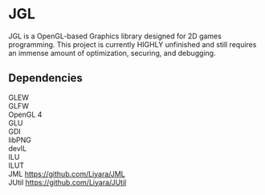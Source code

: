 # JGL
JGL is a OpenGL-based Graphics library designed for 2D games programming. This project is currently HIGHLY unfinished and still requires an immense amount of optimization, securing, and debugging.

## Dependencies
GLEW  
GLFW  
OpenGL 4  
GLU  
GDI  
libPNG  
devIL  
ILU  
ILUT  
JML https://github.com/Liyara/JML  
JUtil https://github.com/Liyara/JUtil  

